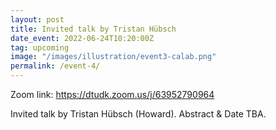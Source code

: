 ```yaml
---
layout: post
title: Invited talk by Tristan Hübsch
date_event: 2022-06-24T10:20:00Z
tag: upcoming
image: "/images/illustration/event3-calab.png"
permalink: /event-4/
---
```


Zoom link: https://dtudk.zoom.us/j/63952790964

Invited talk by Tristan Hübsch (Howard).
Abstract & Date TBA.